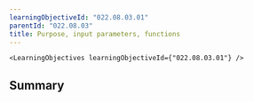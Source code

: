 ```yaml
---
learningObjectiveId: "022.08.03.01"
parentId: "022.08.03"
title: Purpose, input parameters, functions
---
```


```tsx eval
<LearningObjectives learningObjectiveId={"022.08.03.01"} />
```

## Summary
